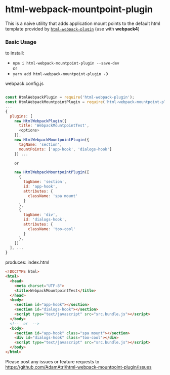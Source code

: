 # html-webpack-mountpoint-plugin

This is a naive utility that adds application mount points to the default html template provided by [`html-webpack-plugin`](https://github.com/jantimon/html-webpack-plugin) (use with **webpack4**)

### Basic Usage
to install:
- `npm i html-webpack-mountpoint-plugin --save-dev`  
or
- `yarn add html-webpack-mountpoint-plugin -D`



webpack.config.js
```javascript

const HtmlWebpackPlugin = require('html-webpack-plugin');
const HtmlWebpackMountpointPlugin = require('html-webpack-mountpoint-plugin');
...
{
  plugins: [
    new HtmlWebpackPlugin({
      title: 'WebpackMountpointTest',
      <options>
    }),
    new HtmlWebpackMountpointPlugin({
      tagName: 'section',
      mountPoints: ['app-hook', 'dialogs-hook']
    }) ...

    or

    new HtmlWebpackMountpointPlugin([
      {
        tagName: 'section',
        id: 'app-hook',
        attributes: {
          className: 'spa mount'
        }
      },
      {
        tagName: 'div',
        id: 'dialogs-hook',
        attributes: {
          className: 'too-cool'
        }
      },
    ])
  ], ...
}
```

produces:  index.html
```html
<!DOCTYPE html>
<html>
  <head>
    <meta charset="UTF-8">
    <title>WebpackMountpointTest</title>
  </head>
  <body>
    <section id="app-hook"></section>
    <section id="dialogs-hook"></section>
    <script type="text/javascript" src="src.bundle.js"></script>
  </body>
  <!--  or  -->
  <body>
    <section id="app-hook" class="spa mount"></section>
    <div id="dialogs-hook" class="too-cool"></div>
    <script type="text/javascript" src="src.bundle.js"></script>
  </body>
</html>
```

Please post any issues or feature requests to https://github.com/AdamAtri/html-webpack-mountpoint-plugin/issues
